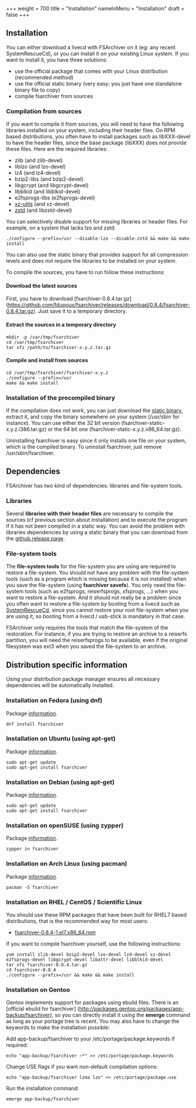 +++
weight = 700
title = "Installation"
nameInMenu = "Installation"
draft = false
+++

## Installation
You can either download a livecd with FSArchiver on it (eg: any recent SystemRescueCd),
or you can install it on your existing Linux system. If you want to install it, you
have three solutions:

* use the official package that comes with your Linux distribution (recommended method)
* use the official static binary (very easy: you just have one standalone binary file to copy)
* compile fsarchiver from sources

### Compilation from sources
If you want to compile it from sources, you will need to have the following
libraries installed on your system, including their header files. On RPM based
distributions, you often have to install packages such as libXXX-devel to
have the header files, since the base package (libXXX) does not provide
these files. Here are the required libraries:

* zlib (and zlib-devel)
* liblzo (and lzo-devel)
* lz4 (and lz4-devel)
* bzip2-libs (and bzip2-devel)
* libgcrypt (and libgcrypt-devel)
* libblkid (and libblkid-devel)
* e2fsprogs-libs (e2fsprogs-devel)
* [xz-utils](http://tukaani.org/xz/) (and xz-devel)
* [zstd](https://facebook.github.io/zstd/) (and libzstd-devel)

You can selectively disable support for missing libraries or header files. For example,
on a system that lacks lzo and zstd:
```
./configure --prefix=/usr --disable-lzo --disable-zstd && make && make install
```

You can also use the static binary that provides support for all compression levels
and does not require the libraries to be installed on your system.

To compile the sources, you have to run follow these instructions:

#### Download the latest sources
First, you have to download [fsarchiver-0.8.4.tar.gz]
(https://github.com/fdupoux/fsarchiver/releases/download/0.8.4/fsarchiver-0.8.4.tar.gz).
Just save it to a temporary directory.

#### Extract the sources in a temporary directory
```
mkdir -p /var/tmp/fsarchiver
cd /var/tmp/fsarchiver
tar xfz /path/to/fsarchiver-x.y.z.tar.gz
```

#### Compile and install from sources
```
cd /var/tmp/fsarchiver/fsarchiver-x.y.z
./configure --prefix=/usr
make && make install
```

### Installation of the precompiled binary
If the compilation does not work, you can just download the
[static binary](https://github.com/fdupoux/fsarchiver/releases), extract it, and
copy the binary somewhere on your system (/usr/sbin for instance). You can use
either the 32 bit version (fsarchiver-static-x.y.z.i386.tar.gz) or the 64 bit one
(fsarchiver-static-x.y.z.x86_64.tar.gz).

Uninstalling fsarchiver is easy since it only installs one file on your system,
which is the compiled binary. To uninstall fsarchiver, just remove
/usr/sbin/fsarchiver.

## Dependencies
FSArchiver has two kind of dependencies: libraries and file-system tools.

### Libraries
Several **libraries with their header files** are necessary to compile the sources
(cf previous section about installation) and to execute the program if it has
not been compiled in a static way. You can avoid the problem with libraries
dependencies by using a static binary that you can download from the
[github release page](https://github.com/fdupoux/fsarchiver/releases).

### File-system tools
The **file-system tools** for the file-system you are using are required to
restore a file-system.
You should not have any problem with the file-system tools (such as a program
which is missing because it is not installed) when you save the file-system
(using **fsarchiver savefs**). You only need the file-system tools
(such as e2fsprogs, reiserfsprogs, xfsprogs, ...) when you want to restore a
file-system. And it should not really be a problem since you often want to
restore a file-system by booting from a livecd such as
[SystemRescueCd](http://www.system-rescue-cd.org), since you cannot restore your
root file-system when you are using it, so booting from a livecd / usb-stick is
mandatory in that case.

FSArchiver only requires the tools that match the file-system of the restoration.
For instance, if you are trying to restore an archive to a reiserfs partition,
you will need the reiserfsprogs to be available, even if the original filesystem
was ext3 when you saved the file-system to an archive.

## Distribution specific information
Using your distribution package manager ensures all necessary dependencies will
be automatically installed.

### Installation on Fedora (using dnf)
Package [information](https://apps.fedoraproject.org/packages/fsarchiver).
```
dnf install fsarchiver
```

### Installation on Ubuntu (using apt-get)
Package [information](https://packages.ubuntu.com/bionic/fsarchiver).
```
sudo apt-get update
sudo apt-get install fsarchiver
```

### Installation on Debian (using apt-get)
Package [information](https://packages.debian.org/stable/fsarchiver).
```
sudo apt-get update
sudo apt-get install fsarchiver
```

### Installation on openSUSE (using zypper)
Package [information](https://software.opensuse.org/package/fsarchiver).
```
zypper in fsarchiver
```

### Installation on Arch Linux (using pacman)
Package [information](https://www.archlinux.org/packages/extra/x86_64/fsarchiver/).
```
pacman -S fsarchiver
```

### Installation on RHEL / CentOS / Scientific Linux

You should use these RPM packages that have been built for RHEL7 based
distributions, that is the recommended way for most users:

* [fsarchiver-0.8.4-1.el7.x86_64.rpm](https://github.com/fdupoux/fsarchiver/releases/download/0.8.4/fsarchiver-0.8.4-1.el7.x86_64.rpm)

If you want to compile fsarchiver yourself, use the following instructions:
```
yum install zlib-devel bzip2-devel lzo-devel lz4-devel xz-devel e2fsprogs-devel libgcrypt-devel libattr-devel libblkid-devel
tar xfz fsarchiver-0.8.4.tar.gz
cd fsarchiver-0.8.4
./configure --prefix=/usr && make && make install
```

### Installation on Gentoo
Gentoo implements support for packages using ebuild files. There is an
[official ebuild for fsarchiver]
(http://packages.gentoo.org/packages/app-backup/fsarchiver), so you can directly
install it using the **emerge** command as long as your portage tree is recent.
You may also have to change the keywords to make the installation possible:

Add app-backup/fsarchiver to your /etc/portage/package.keywords if required:
```
echo "app-backup/fsarchiver ~*" >> /etc/portage/package.keywords
```

Change USE flags if you want non-default compilation options:
```
echo "app-backup/fsarchiver lzma lzo" >> /etc/portage/package.use
```

Run the installation command:
```
emerge app-backup/fsarchiver
```
